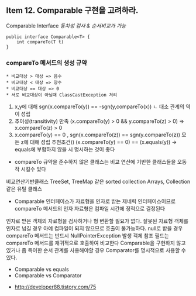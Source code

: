 ## Item 12. Comparable 구현을 고려하라.

Comparable Interface
_동치성 검사 & 순서비교가 가능_


```
public interface Comparable<T> {
	int compareTo(T t)
}
```

### compareTo 메서드의 생성 규약

```
* 비교대상 > 대상 => 음수
* 비교대상 < 대상 => 양수
* 비교대상 == 대상 => 0
* 서로 비교대상이 아닐때 ClassCastException 처리
```

1. x,y에 대해 sgn(x.compareTo(y)) == -sgn(y,compareTo(x))
   ㄴ 대소 관계의 역이 성립
2. 추이성(transitivity) 만족
  (x.compareTo(y) > 0 && y.compareTo(z) > 0) => x.compareTo(z) > 0
3. x.compareTo(y) == 0 , sgn(x.compareTo(z)) == sgn(y.compareTo(z)) 모든 z에 대해 성립
추천조건)) (x.compareTo(y) == 0) == (x.equals(y)) -> equals에 부합하지 않을 시 명시하는 것이 좋다 



* compareTo 규약을 준수하지 않은 클래스는 비교 연산에 기반한 클래스들을 오동작 시킬수 있다

 비교연산기반클래스
 TreeSet, TreeMap 같은 sorted collection
 Arrays, Collection같은 유틸 클래스 
 
* Comparable 인터페이스가 자료형을 인자로 받는 제네릭 인터페이스이므로 compareTo 메서드의 인자 자료형은 컴파일 시간에 정적으로 결정된다

인자로 받은 객체의 자료형을 검사하거나 형 변환할 필요가 없다. 잘못된 자료형 객체를 인자로 넘길 경우 아예 컴파일이 되지 않으므로 호출이 불가능하다.
null로 받을 경우 compareTo 메서드는 반드시 NullPointerException 발생
객체 참조 필드는 compareTo 메서드를 재귀적으로 호출하여 비교한다
Comparable을 구현하지 않고 있거나 좀 특이한 순서 관계를 사용해야할 경우 Comparator를 명시적으로 사용할 수 있다.

* Comparable vs equals
* Comparable vs Comparator 
 - http://developer88.tistory.com/75